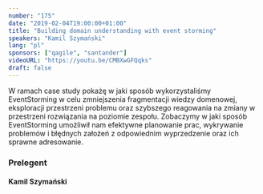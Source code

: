 ```yaml
---
number: "175"
date: "2019-02-04T19:00:00+01:00"
title: "Building domain understanding with event storming"
speakers: "Kamil Szymański"
lang: "pl"
sponsors: ["qagile", "santander"]
videoURL: "https://youtu.be/CMBXwGFQqks"
draft: false
---
```


W ramach case study pokażę w jaki sposób wykorzystaliśmy EventStorming w celu zmniejszenia fragmentacji wiedzy domenowej, eksploracji przestrzeni problemu oraz szybszego reagowania na zmiany w przestrzeni rozwiązania na poziomie zespołu. Zobaczymy w jaki sposób EventStorming umożliwił nam efektywne planowanie prac, wykrywanie problemów i błędnych założeń z odpowiednim wyprzedzenie oraz ich sprawne adresowanie.

### Prelegent

#### Kamil Szymański